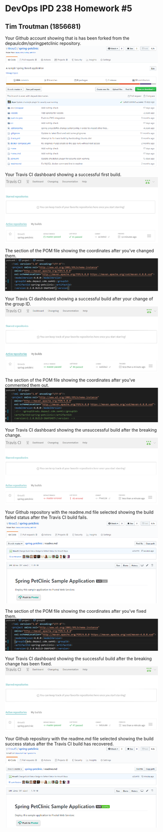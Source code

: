 DevOps IPD 238 Homework #5
======================

Tim Troutman (1856681)
----------------------

Your Github account showing that is has been forked from the depaulcdm/springpetclinic
repository.
![Forked Repository](figures/forked_repository.PNG)

Your Travis CI dashboard showing a successful first build.
![Dashboard with First Successful Build](figures/dashboard_first_build.PNG)

The section of the POM file showing the coordinates after you’ve changed them.
![POM Coordinates](figures/pom_coordinate_change.PNG)

Your Travis CI dashboard showing a successful build after your change of the group ID.
![Successful Build in Travis CI](figures/successful_build_coordinate_change.PNG)

The section of the POM file showing the coordinates after you’ve commented them
out.
![POM Commented Out](figures/pom_commented_out.PNG)

Your Travis CI dashboard showing the unsuccessful build after the breaking change.
![Travis Build Fail](figures/dashboard_broken_build.PNG)

Your Github repository with the readme.md file selected showing the build failed
status after the Travis CI build fails.
![Build Error Badge](figures/build_error.PNG)

The section of the POM file showing the coordinates after you’ve fixed them.
![POM Fix](figures/pom_fix.PNG)

Your Travis CI dashboard showing the successful build after the breaking change has
been fixed.
![Fix Build Passing](figures/fix_build_passing.PNG)

Your Github repository with the readme.md file selected showing the build success
status after the Travis CI build has recovered.
![Fix Build Badge Passing](figures/fix_build_badge_passing.PNG)